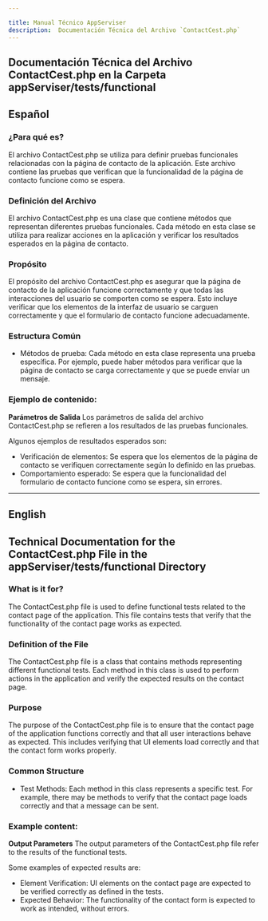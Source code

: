 ```yaml
---

title: Manual Técnico AppServiser
description:  Documentación Técnica del Archivo `ContactCest.php`
---
```


## Documentación Técnica del Archivo ContactCest.php en la Carpeta appServiser/tests/functional

## Español

### ¿Para qué es?
El archivo ContactCest.php se utiliza para definir pruebas funcionales relacionadas con la página de contacto de la aplicación. Este archivo contiene las pruebas que verifican que la funcionalidad de la página de contacto funcione como se espera.

### Definición del Archivo
El archivo ContactCest.php es una clase que contiene métodos que representan diferentes pruebas funcionales. Cada método en esta clase se utiliza para realizar acciones en la aplicación y verificar los resultados esperados en la página de contacto.

### Propósito
El propósito del archivo ContactCest.php es asegurar que la página de contacto de la aplicación funcione correctamente y que todas las interacciones del usuario se comporten como se espera. Esto incluye verificar que los elementos de la interfaz de usuario se carguen correctamente y que el formulario de contacto funcione adecuadamente.

### Estructura Común
- Métodos de prueba: Cada método en esta clase representa una prueba específica. Por ejemplo, puede haber métodos para verificar que la página de contacto se carga correctamente y que se puede enviar un mensaje.

### Ejemplo de contenido:
**Parámetros de Salida**
Los parámetros de salida del archivo ContactCest.php se refieren a los resultados de las pruebas funcionales. 

Algunos ejemplos de resultados esperados son:
- Verificación de elementos: Se espera que los elementos de la página de contacto se verifiquen correctamente según lo definido en las pruebas.
- Comportamiento esperado: Se espera que la funcionalidad del formulario de contacto funcione como se espera, sin errores.

---

## English

## Technical Documentation for the ContactCest.php File in the appServiser/tests/functional Directory

### What is it for?
The ContactCest.php file is used to define functional tests related to the contact page of the application. This file contains tests that verify that the functionality of the contact page works as expected.

### Definition of the File
The ContactCest.php file is a class that contains methods representing different functional tests. Each method in this class is used to perform actions in the application and verify the expected results on the contact page.

### Purpose
The purpose of the ContactCest.php file is to ensure that the contact page of the application functions correctly and that all user interactions behave as expected. This includes verifying that UI elements load correctly and that the contact form works properly.

### Common Structure
- Test Methods: Each method in this class represents a specific test. For example, there may be methods to verify that the contact page loads correctly and that a message can be sent.

### Example content:
**Output Parameters**
The output parameters of the ContactCest.php file refer to the results of the functional tests. 

Some examples of expected results are:
- Element Verification: UI elements on the contact page are expected to be verified correctly as defined in the tests.
- Expected Behavior: The functionality of the contact form is expected to work as intended, without errors.

